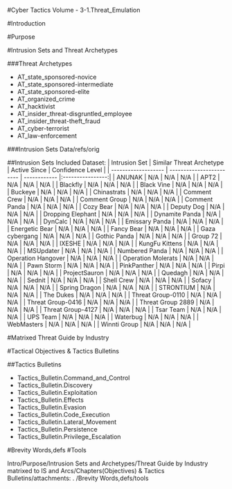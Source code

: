 #Cyber Tactics Volume - 3-1.Threat_Emulation

#Introduction

#Purpose

#Intrusion Sets and Threat Archetypes

###Threat Archetypes
* AT_state_sponsored-novice
* AT_state_sponsored-intermediate
* AT_state_sponsored-elite
* AT_organized_crime
* AT_hacktivist
* AT_insider_threat-disgruntled_employee
* AT_insider_threat-theft_fraud
* AT_cyber-terrorist
* AT_law-enforcement

###Intrusion Sets
Data/refs/orig


##Intrusion Sets Included
Dataset:
| Intrusion Set       | Similar Threat Archetype | Active Since | Confidence Level |
| ------------------- | ------------------------ | ------------ |:----------------:|
| ANUNAK | N/A | N/A | N/A |
| APT2 | N/A | N/A | N/A |
| Blackfly | N/A | N/A | N/A |
| Black Vine | N/A | N/A | N/A |
| Buckeye | N/A | N/A | N/A |
| Chinastrats | N/A | N/A | N/A |
| Comment Crew | N/A | N/A | N/A |
| Comment Group | N/A | N/A | N/A |
| Comment Panda | N/A | N/A | N/A |
| Cozy Bear | N/A | N/A | N/A |
| Deputy Dog | N/A | N/A | N/A |
| Dropping Elephant | N/A | N/A | N/A |
| Dynamite Panda | N/A | N/A | N/A |
| DynCalc | N/A | N/A | N/A |
| Emissary Panda | N/A | N/A | N/A |
| Energetic Bear | N/A | N/A | N/A |
| Fancy Bear | N/A | N/A | N/A |
| Gaza cybergang | N/A | N/A | N/A |
| Gothic Panda | N/A | N/A | N/A |
| Group 72 | N/A | N/A | N/A |
| IXESHE | N/A | N/A | N/A |
| KungFu Kittens | N/A | N/A | N/A |
| MSUpdater | N/A | N/A | N/A |
| Numbered Panda | N/A | N/A | N/A |
| Operation Hangover | N/A | N/A | N/A |
| Operation Molerats | N/A | N/A | N/A |
| Pawn Storm | N/A | N/A | N/A |
| PinkPanther | N/A | N/A | N/A |
| Pirpi | N/A | N/A | N/A |
| ProjectSauron | N/A | N/A | N/A |
| Quedagh | N/A | N/A | N/A |
| Sednit | N/A | N/A | N/A |
| Shell Crew | N/A | N/A | N/A |
| Sofacy | N/A | N/A | N/A |
| Spring Dragon | N/A | N/A | N/A |
| STRONTIUM | N/A | N/A | N/A |
| The Dukes | N/A | N/A | N/A |
| Threat Group-0110 | N/A | N/A | N/A |
| Threat Group-0416 | N/A | N/A | N/A |
| Threat Group 2889 | N/A | N/A | N/A |
| Threat Group-4127 | N/A | N/A | N/A |
| Tsar Team | N/A | N/A | N/A |
| UPS Team | N/A | N/A | N/A |
| Waterbug | N/A | N/A | N/A |
| WebMasters | N/A | N/A | N/A |
| Winnti Group | N/A | N/A | N/A |



#Matrixed Threat Guide by Industry

#Tactical Objectives & Tactics Bulletins

##Tactics Bulletins
* Tactics_Bulletin.Command_and_Control
* Tactics_Bulletin.Discovery
* Tactics_Bulletin.Exploitation
* Tactics_Bulletin.Effects
* Tactics_Bulletin.Evasion
* Tactics_Bulletin.Code_Execution
* Tactics_Bulletin.Lateral_Movement
* Tactics_Bulletin.Persistence
* Tactics_Bulletin.Privilege_Escalation

#Brevity Words,defs
#Tools


Intro/Purpose/Intrusion Sets and Archetypes/Threat Guide by Industry matrixed to IS and Arcs/Chapters(Objectives) & Tactics Bulletins/attachments: . /Brevity Words,defs/tools

